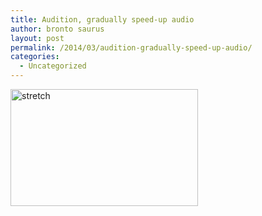 ```yaml
---
title: Audition, gradually speed-up audio
author: bronto saurus
layout: post
permalink: /2014/03/audition-gradually-speed-up-audio/
categories:
  - Uncategorized
---
```

[<img src="http://brontosaurusrex.mooo.com/wp-content/uploads/2014/03/stretch-300x187.png" alt="stretch" width="300" height="187" class="alignleft size-medium wp-image-3024" />][1]

 [1]: http://brontosaurusrex.mooo.com/wp-content/uploads/2014/03/stretch.png